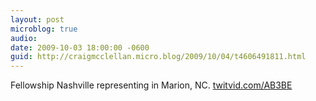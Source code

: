 ```yaml
---
layout: post
microblog: true
audio: 
date: 2009-10-03 18:00:00 -0600
guid: http://craigmcclellan.micro.blog/2009/10/04/t4606491811.html
---
```

Fellowship Nashville representing in Marion, NC.  [twitvid.com/AB3BE](http://twitvid.com/AB3BE)
